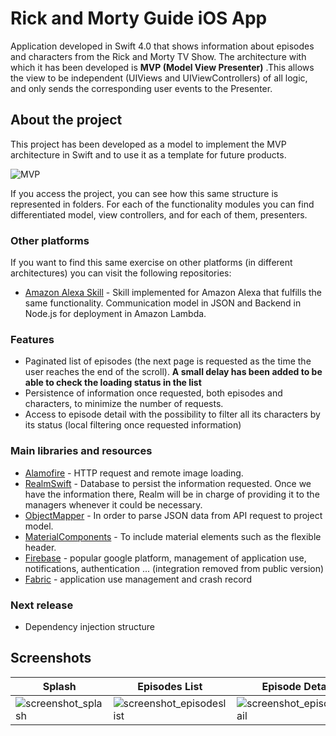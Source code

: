 # Rick and Morty Guide iOS App

Application developed in Swift 4.0 that shows information about episodes and characters from the Rick and Morty TV Show. The architecture with which it has been developed is **MVP (Model View Presenter)** .This allows the view to be independent (UIViews and UIViewControllers) of all logic, and only sends the corresponding user events to the Presenter.

## About the project

This project has been developed as a model to implement the MVP architecture in Swift and to use it as a template for future products.

![MVP](https://cdn-images-1.medium.com/max/1600/1*hKUCPEHg6TDz6gtOlnFYwQ.png)

If you access the project, you can see how this same structure is represented in folders. For each of the functionality modules you can find differentiated model, view controllers, and for each of them, presenters.

### Other platforms

If you want to find this same exercise on other platforms (in different architectures) you can visit the following repositories:

* [Amazon Alexa Skill](https://github.com/ahernama/RickMortySkill) - Skill implemented for Amazon Alexa that fulfills the same functionality. Communication model in JSON and Backend in Node.js for deployment in Amazon Lambda.

###  Features

* Paginated list of episodes (the next page is requested as the time the user reaches the end of the scroll). **A small delay has been added to be able to check the loading status in the list**
* Persistence of information once requested, both episodes and characters, to minimize the number of requests.
* Access to episode detail with the possibility to filter all its characters by its status (local filtering once requested information)

###  Main libraries and resources

* [Alamofire](https://github.com/Alamofire/Alamofire) - HTTP request and remote image loading.
* [RealmSwift](https://realm.io/docs/swift/latest/) - Database to persist the information requested. Once we have the information there, Realm will be in charge of providing it to the managers whenever it could be necessary.
* [ObjectMapper](https://github.com/tristanhimmelman/ObjectMapper) - In order to parse JSON data from API request to project model.
* [MaterialComponents](https://github.com/material-components) - To include material elements such as the flexible header.
* [Firebase](https://firebase.google.com/docs/ios/setup) -  popular google platform, management of application use, notifications, authentication ... (integration removed from public version)
* [Fabric](https://docs.fabric.io/apple/fabric/overview.html) - application use management and crash record

###  Next release

* Dependency injection structure

## Screenshots

 Splash  |  Episodes List  |  Episode Detail
------------- | ------------- | -------------
![screenshot_splash](https://user-images.githubusercontent.com/7911148/47891315-04dc5300-de53-11e8-8ff1-6b3ed1203d2d.PNG)  | ![screenshot_episodeslist](https://user-images.githubusercontent.com/7911148/47891331-158cc900-de53-11e8-95d0-aba8c40ac7bb.PNG)  | ![screenshot_episodedetail](https://user-images.githubusercontent.com/7911148/47891319-073ead00-de53-11e8-8f43-d8cf55727ad2.PNG)

